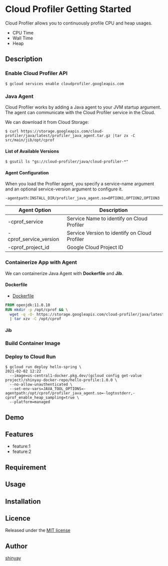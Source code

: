 # Cloud Profiler Getting Started

Cloud Profiler allows you to continuously profile CPU and heap usages.

- CPU Time
- Wall Time
- Heap

## Description
### Enable Cloud Profiler API
```shell script
$ gcloud services enable cloudprofiler.googleapis.com
```

### Java Agent
Cloud Profiler works by adding a Java agent to your JVM startup argument.
The agent can communicate with the Cloud Profiler service in the Cloud.

We can download it from Cloud Storage:
```shell script
$ curl https://storage.googleapis.com/cloud-profiler/java/latest/profiler_java_agent.tar.gz |tar zx -C src/main/jib/opt/cprof
```

#### List of Available Versions
```shell script
$ gsutil ls "gs://cloud-profiler/java/cloud-profiler-*"
```

#### Agent Configuration
When you load the Profiler agent, you specify a service-name argument and an optional service-version argument to configure it.

`-agentpath:INSTALL_DIR/profiler_java_agent.so=OPTION1,OPTION2,OPTION3`

|Agent Option|Description|
|------------|-----------|
|-cprof_service|Service Name to identify on Cloud Profiler|
|-cprof_service_version|Service Version to identify on Cloud Profiler|
|-cprof_project_id|Google Cloud Project ID|

### Containerize App with Agent
We can containerize Java Agent with **Dockerfile** and **Jib**.

#### Dockerfile

- [Dockerfile](Dockerfile)

```dockerfile
FROM openjdk:11.0.10
RUN mkdir -p /opt/cprof && \
  wget -q -O- https://storage.googleapis.com/cloud-profiler/java/latest/profiler_java_agent.tar.gz \
  | tar xzv -C /opt/cprof
```

#### Jib

### Build Container Image

### Deploy to Cloud Run

```shell script
$ gcloud run deploy hello-spring \                                                                                                                                                      2021-02-02 12:22
  --image=us-central1-docker.pkg.dev/(gcloud config get-value project)/shinyay-docker-repo/hello-profile:1.0.0 \
  --no-allow-unauthenticated \
  --set-env-vars=JAVA_TOOL_OPTIONS=-agentpath:/opt/cprof/profiler_java_agent.so=-logtostderr,-cprof_enable_heap_sampling=true \
  --platform=managed
```

## Demo

## Features

- feature:1
- feature:2

## Requirement

## Usage

## Installation

## Licence

Released under the [MIT license](https://gist.githubusercontent.com/shinyay/56e54ee4c0e22db8211e05e70a63247e/raw/34c6fdd50d54aa8e23560c296424aeb61599aa71/LICENSE)

## Author

[shinyay](https://github.com/shinyay)
